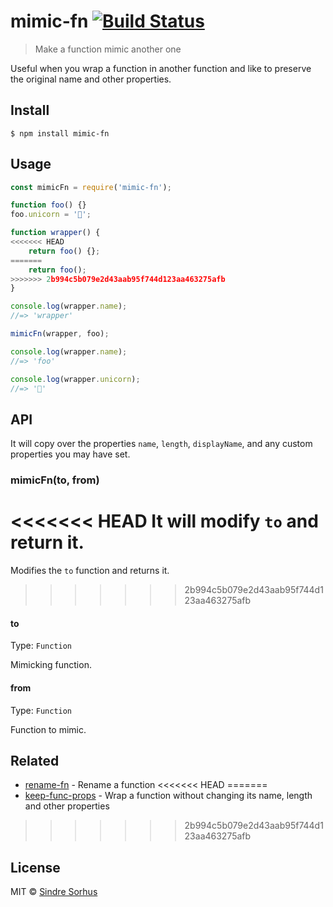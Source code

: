 # mimic-fn [![Build Status](https://travis-ci.org/sindresorhus/mimic-fn.svg?branch=master)](https://travis-ci.org/sindresorhus/mimic-fn)

> Make a function mimic another one

Useful when you wrap a function in another function and like to preserve the original name and other properties.


## Install

```
$ npm install mimic-fn
```


## Usage

```js
const mimicFn = require('mimic-fn');

function foo() {}
foo.unicorn = '🦄';

function wrapper() {
<<<<<<< HEAD
	return foo() {};
=======
	return foo();
>>>>>>> 2b994c5b079e2d43aab95f744d123aa463275afb
}

console.log(wrapper.name);
//=> 'wrapper'

mimicFn(wrapper, foo);

console.log(wrapper.name);
//=> 'foo'

console.log(wrapper.unicorn);
//=> '🦄'
```


## API

It will copy over the properties `name`, `length`, `displayName`, and any custom properties you may have set.

### mimicFn(to, from)

<<<<<<< HEAD
It will modify `to` and return it.
=======
Modifies the `to` function and returns it.
>>>>>>> 2b994c5b079e2d43aab95f744d123aa463275afb

#### to

Type: `Function`

Mimicking function.

#### from

Type: `Function`

Function to mimic.


## Related

- [rename-fn](https://github.com/sindresorhus/rename-fn) - Rename a function
<<<<<<< HEAD
=======
- [keep-func-props](https://github.com/ehmicky/keep-func-props) - Wrap a function without changing its name, length and other properties
>>>>>>> 2b994c5b079e2d43aab95f744d123aa463275afb


## License

MIT © [Sindre Sorhus](https://sindresorhus.com)
